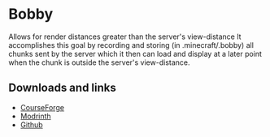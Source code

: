 # Bobby
Allows for render distances greater than the server's view-distance
It accomplishes this goal by recording and storing (in .minecraft/.bobby) all chunks sent by the server which it then can load and display at a later point when the chunk is outside the server's view-distance.

## Downloads and links
- [CourseForge](https://www.curseforge.com/minecraft/mc-mods/bobby)
- [Modrinth](https://modrinth.com/mod/bobby)
- [Github](https://github.com/Johni0702/bobby)